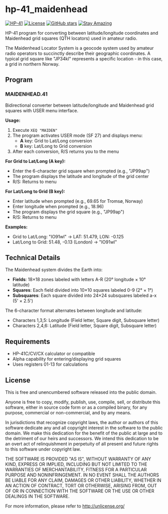 # hp-41_maidenhead

[![HP-41](https://img.shields.io/badge/HP--41-Calculator-orange)](https://en.wikipedia.org/wiki/HP-41C)
[![License](https://img.shields.io/badge/License-Public%20Domain-brightgreen.svg)](https://unlicense.org/)
[![GitHub stars](https://img.shields.io/github/stars/isene/hp-41_maidenhead.svg)](https://github.com/isene/hp-41_maidenhead/stargazers)
[![Stay Amazing](https://img.shields.io/badge/Stay-Amazing-blue.svg)](https://isene.org)

HP-41 program for converting between latitude/longitude coordinates and Maidenhead grid squares (QTH locators) used in amateur radio.

The Maidenhead Locator System is a geocode system used by amateur radio operators to succinctly describe their geographic coordinates. A typical grid square like "JP34kl" represents a specific location - in this case, a grid in northern Norway.

## Program

### MAIDENHEAD.41
Bidirectional converter between latitude/longitude and Maidenhead grid squares with USER menu interface.

**Usage:**
1. Execute `XEQ "MAIDEN"`
2. The program activates USER mode (SF 27) and displays menu:
   - **A** key: Grid to Lat/Long conversion
   - **B** key: Lat/Long to Grid conversion
3. After each conversion, R/S returns you to the menu

**For Grid to Lat/Long (A key):**
- Enter the 6-character grid square when prompted (e.g., "JP99ap")
- The program displays the latitude and longitude of the grid center
- R/S: Returns to menu

**For Lat/Long to Grid (B key):**
- Enter latitude when prompted (e.g., 69.65 for Tromsø, Norway)
- Enter longitude when prompted (e.g., 18.96)
- The program displays the grid square (e.g., "JP99ap")
- R/S: Returns to menu

**Examples:**
- Grid to Lat/Long: "IO91wl" → LAT: 51.479, LON: -0.125
- Lat/Long to Grid: 51.48, -0.13 (London) → "IO91wl"

## Technical Details

The Maidenhead system divides the Earth into:
- **Fields**: 18×18 zones labeled with letters A-R (20° longitude × 10° latitude)
- **Squares**: Each field divided into 10×10 squares labeled 0-9 (2° × 1°)
- **Subsquares**: Each square divided into 24×24 subsquares labeled a-x (5' × 2.5')

The 6-character format alternates between longitude and latitude: 
- Characters 1,3,5: Longitude (Field letter, Square digit, Subsquare letter)
- Characters 2,4,6: Latitude (Field letter, Square digit, Subsquare letter)

## Requirements
- HP-41C/CV/CX calculator or compatible
- Alpha capability for entering/displaying grid squares
- Uses registers 01-13 for calculations

## License

This is free and unencumbered software released into the public domain.

Anyone is free to copy, modify, publish, use, compile, sell, or
distribute this software, either in source code form or as a compiled
binary, for any purpose, commercial or non-commercial, and by any
means.

In jurisdictions that recognize copyright laws, the author or authors
of this software dedicate any and all copyright interest in the
software to the public domain. We make this dedication for the benefit
of the public at large and to the detriment of our heirs and
successors. We intend this dedication to be an overt act of
relinquishment in perpetuity of all present and future rights to this
software under copyright law.

THE SOFTWARE IS PROVIDED "AS IS", WITHOUT WARRANTY OF ANY KIND,
EXPRESS OR IMPLIED, INCLUDING BUT NOT LIMITED TO THE WARRANTIES OF
MERCHANTABILITY, FITNESS FOR A PARTICULAR PURPOSE AND NONINFRINGEMENT.
IN NO EVENT SHALL THE AUTHORS BE LIABLE FOR ANY CLAIM, DAMAGES OR
OTHER LIABILITY, WHETHER IN AN ACTION OF CONTRACT, TORT OR OTHERWISE,
ARISING FROM, OUT OF OR IN CONNECTION WITH THE SOFTWARE OR THE USE OR
OTHER DEALINGS IN THE SOFTWARE.

For more information, please refer to <http://unlicense.org/>
